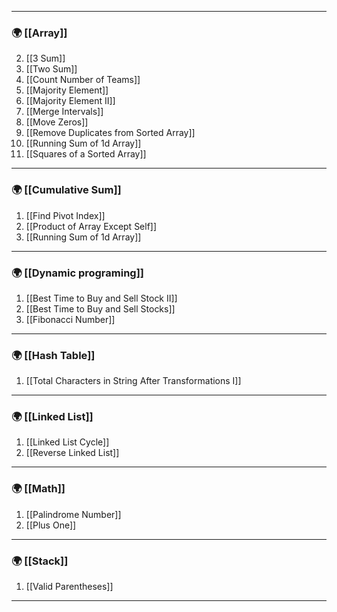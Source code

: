  ---

### 🌍 [[Array]]

2. [[3 Sum]]
3. [[Two Sum]]
4. [[Count Number of Teams]]
5. [[Majority Element]]
6. [[Majority Element II]] 
7. [[Merge Intervals]]
8. [[Move Zeros]]
9. [[Remove Duplicates from Sorted Array]]
10. [[Running Sum of 1d Array]]
11. [[Squares of a Sorted Array]]
--- 
### 🌍 [[Cumulative Sum]]

1. [[Find Pivot Index]]
2. [[Product of Array Except Self]]
3. [[Running Sum of 1d Array]]
---
### 🌍 [[Dynamic programing]]

1. [[Best Time to Buy and Sell Stock II]]
2. [[Best Time to Buy and Sell Stocks]]
3. [[Fibonacci Number]]
--- 
### 🌍 [[Hash Table]]

1. [[Total Characters in String After Transformations I]]
--- 
### 🌍 [[Linked List]]

1. [[Linked List Cycle]]
2. [[Reverse Linked List]]
---
### 🌍 [[Math]]

1. [[Palindrome Number]]
2. [[Plus One]]
---
### 🌍 [[Stack]]

1. [[Valid Parentheses]]
---